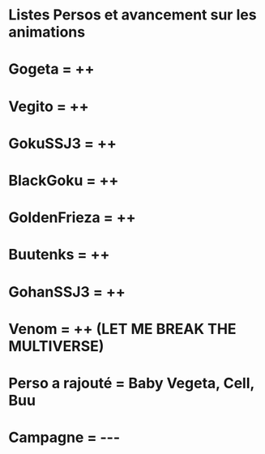 # Listes Persos et avancement sur les animations
# Gogeta = ++
# Vegito = ++
# GokuSSJ3 = ++
# BlackGoku = ++
# GoldenFrieza = ++
# Buutenks = ++
# GohanSSJ3 = ++
# Venom = ++ (LET ME BREAK THE MULTIVERSE)


# Perso a rajouté = Baby Vegeta, Cell, Buu

# Campagne = ---